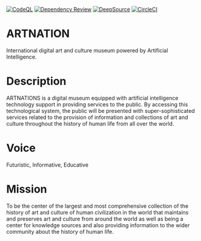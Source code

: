 [![CodeQL](https://github.com/KOSASIH/ARTNATIONS/actions/workflows/codeql-analysis.yml/badge.svg)](https://github.com/KOSASIH/ARTNATIONS/actions/workflows/codeql-analysis.yml)
[![Dependency Review](https://github.com/KOSASIH/ARTNATIONS/actions/workflows/dependency-review.yml/badge.svg)](https://github.com/KOSASIH/ARTNATIONS/actions/workflows/dependency-review.yml)
[![DeepSource](https://deepsource.io/gh/KOSASIH/ARTNATIONS.svg/?label=active+issues&show_trend=true&token=D4ud501cPaDMOAuumZmJIWRS)](https://deepsource.io/gh/KOSASIH/ARTNATIONS/?ref=repository-badge)
[![CircleCI](https://circleci.com/gh/KOSASIH/ARTNATIONS/tree/main.svg?style=svg)](https://circleci.com/gh/KOSASIH/ARTNATIONS/tree/main)

# ARTNATION

International digital art and culture museum powered by Artificial Intelligence.

# Description

ARTNATIONS is a digital museum equipped with artificial intelligence technology support in providing services to the public. By accessing this technological system, the public will be presented with super-sophisticated services related to the provision of information and collections of art and culture throughout the history of human life from all over the world.

# Voice

Futuristic, Informative, Educative

# Mission

To be the center of the largest and most comprehensive collection of the history of art and culture of human civilization in the world that maintains and preserves art and culture from around the world as well as being a center for knowledge sources and also providing information to the wider community about the history of human life.

